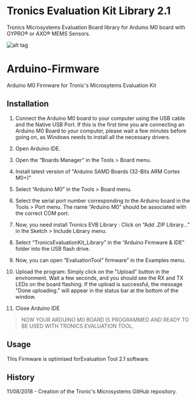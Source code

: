 # Tronics Evaluation Kit Library 2.1
Tronics Microsystems Evaluation Board library for Arduino M0 board with GYPRO® or AXO® MEMS Sensors.

![alt tag](https://preview.ibb.co/bYgYRd/Maquette_fond_blanc.png)

# Arduino-Firmware
Arduino M0 Firmware for Tronic's Microsytems Evaluation Kit

## Installation

1.	Connect the Arduino M0 board to your computer using the USB cable and the Native USB Port. If this is the first time you are connecting an Arduino M0 Board to your computer, please wait a few minutes before going on, as Windows needs to install all the necessary drivers.

2.	Open Arduino IDE.
3.	Open the “Boards Manager” in the Tools > Board menu. 


4.	Install latest version of "Arduino SAMD Boards (32-Bits ARM Cortex M0+)" 

5.	Select “Arduino M0” in the Tools > Board menu. 
 
6.	Select the serial port number corresponding to the Arduino board in the Tools > Port menu. The name “Arduino M0” should be associated with the correct COM port. 

7.	Now, you need install Tronics EVB Library : Click on “Add .ZIP Library…” in the Sketch > Include Library menu.
 

8.	Select “TronicsEvaluationKit_Library” in the “Arduino Firmware & IDE” folder into the USB flash drive.
9.	Now, you can open “EvaluationTool” firmware” in the Examples menu. 

10.	Upload the program: Simply click on the "Upload" button in the environment. Wait a few seconds, and you should see the RX and TX LEDs on the board flashing. If the upload is successful, the message "Done uploading." will appear in the status bar at the bottom of the window. 

11.	Close Arduino IDE

> NOW YOUR ARDUINO M0 BOARD IS PROGRAMMED AND READY TO BE USED WITH TRONICS EVALUATION TOOL.

## Usage
This Firmware is optimised forEvaluation Tool 2.1 software.

## History
11/08/2018 - Creation of the Tronic's Microsystems GitHub repository.
